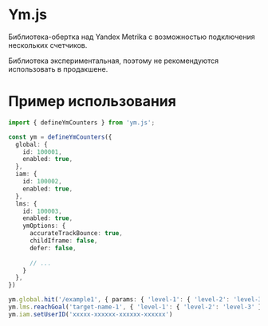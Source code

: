 # Ym.js
Библиотека-обертка над Yandex Metrika с возможностью подключения нескольких счетчиков.

Библиотека экспериментальная, поэтому не рекомендуются использовать в продакшене.

# Пример использования

```ts
import { defineYmCounters } from 'ym.js';

const ym = defineYmCounters({
  global: {
    id: 100001,
    enabled: true,
  },
  iam: {
    id: 100002,
    enabled: true,
  },
  lms: {
    id: 100003,
    enabled: true,
    ymOptions: {
      accurateTrackBounce: true,
      childIframe: false,
      defer: false,
      
      // ...
    }
  },
})

ym.global.hit('/example1', { params: { 'level-1': { 'level-2': 'level-3' } }})
ym.lms.reachGoal('target-name-1', { 'level-1': { 'level-2': 'level-3' } })
ym.iam.setUserID('xxxxx-xxxxxx-xxxxxx-xxxxxx')
```